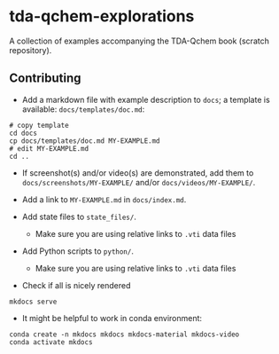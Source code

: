 # tda-qchem-explorations
A collection of examples accompanying the TDA-Qchem book (scratch repository).


## Contributing

* Add a markdown file with example description to `docs`; a template is available: `docs/templates/doc.md`:

```
# copy template
cd docs
cp docs/templates/doc.md MY-EXAMPLE.md
# edit MY-EXAMPLE.md
cd ..
``` 

* If screenshot(s) and/or video(s) are demonstrated, add them to `docs/screenshots/MY-EXAMPLE/` and/or `docs/videos/MY-EXAMPLE/`.

* Add a link to `MY-EXAMPLE.md` in `docs/index.md`.

* Add state files to `state_files/`.
    * Make sure you are using relative links to `.vti` data files

* Add Python scripts to `python/`.
    * Make sure you are using relative links to `.vti` data files

* Check if all is nicely rendered

```
mkdocs serve
```

* It might be helpful to work in conda environment:

```
conda create -n mkdocs mkdocs mkdocs-material mkdocs-video
conda activate mkdocs
```


